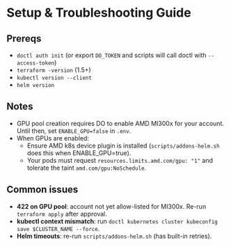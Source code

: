 # Setup & Troubleshooting Guide

## Prereqs
- `doctl auth init` (or export `DO_TOKEN` and scripts will call doctl with `--access-token`)
- `terraform -version` (1.5+)
- `kubectl version --client`
- `helm version`

## Notes
- GPU pool creation requires DO to enable AMD MI300x for your account. Until then, set `ENABLE_GPU=false` in `.env`.
- When GPUs are enabled:
  - Ensure AMD k8s device plugin is installed (`scripts/addons-helm.sh` does this when ENABLE_GPU=true).
  - Your pods must request `resources.limits.amd.com/gpu: "1"` and tolerate the taint `amd.com/gpu:NoSchedule`.

## Common issues
- **422 on GPU pool**: account not yet allow-listed for MI300x. Re-run `terraform apply` after approval.
- **kubectl context mismatch**: run `doctl kubernetes cluster kubeconfig save $CLUSTER_NAME --force`.
- **Helm timeouts**: re-run `scripts/addons-helm.sh` (has built-in retries).

